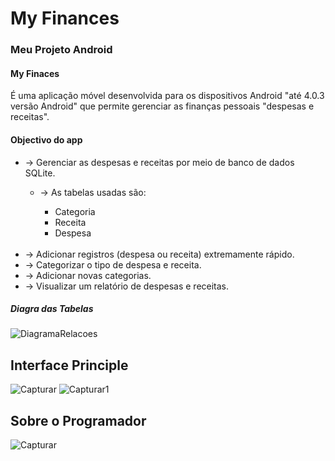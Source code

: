 <h1>My Finances</h1>
<h3>Meu Projeto Android</h3>
<h4>My Finaces</h4><p>É uma aplicação móvel desenvolvida para os dispositivos Android "até 4.0.3 versão Android" que permite gerenciar as finanças pessoais "despesas e receitas".</p>
<h4>Objectivo do app</h4>
<ul>
<li>-> Gerenciar as despesas e receitas por meio de banco de dados SQLite.</li>
  <ul>
    <li>-> As tabelas usadas são:</li>
    <ul>
      <li>Categoria</li>
      <li>Receita</li>
      <li>Despesa</li>
    </ul>
  </ul>
  <br>
<li>-> Adicionar registros (despesa ou receita) extremamente rápido.</li>
<li>-> Categorizar o tipo de despesa e receita.</li>
<li>-> Adicionar novas categorias.</li>
<li>-> Visualizar um relatório de despesas e receitas.</li>
</ul>
<h5>Diagra das Tabelas</h5>

![DiagramaRelacoes](https://user-images.githubusercontent.com/48354097/58759682-0f181a00-8526-11e9-9a81-551341af6faf.JPG)

<h2>Interface Principle</h2>

![Capturar](https://user-images.githubusercontent.com/48354097/60036005-20c48b80-96a6-11e9-907c-e5efb9467227.GIF)
![Capturar1](https://user-images.githubusercontent.com/48354097/60036018-24581280-96a6-11e9-8edd-3503ff976286.GIF)

<h2>Sobre o Programador</h2>

![Capturar](https://user-images.githubusercontent.com/48354097/60036374-00e19780-96a7-11e9-8a59-f054e2dd259e.PNG)
